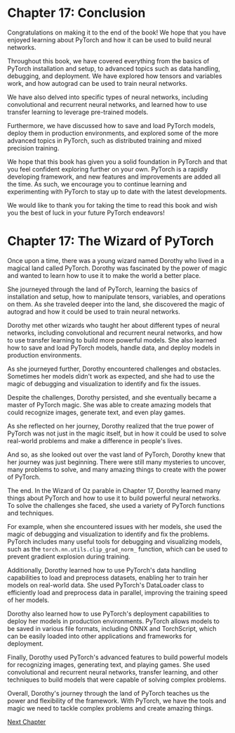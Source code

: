 # Chapter 17: Conclusion

Congratulations on making it to the end of the book! We hope that you have enjoyed learning about PyTorch and how it can be used to build neural networks.

Throughout this book, we have covered everything from the basics of PyTorch installation and setup, to advanced topics such as data handling, debugging, and deployment. We have explored how tensors and variables work, and how autograd can be used to train neural networks.

We have also delved into specific types of neural networks, including convolutional and recurrent neural networks, and learned how to use transfer learning to leverage pre-trained models.

Furthermore, we have discussed how to save and load PyTorch models, deploy them in production environments, and explored some of the more advanced topics in PyTorch, such as distributed training and mixed precision training.

We hope that this book has given you a solid foundation in PyTorch and that you feel confident exploring further on your own. PyTorch is a rapidly developing framework, and new features and improvements are added all the time. As such, we encourage you to continue learning and experimenting with PyTorch to stay up to date with the latest developments.

We would like to thank you for taking the time to read this book and wish you the best of luck in your future PyTorch endeavors!
# Chapter 17: The Wizard of PyTorch

Once upon a time, there was a young wizard named Dorothy who lived in a magical land called PyTorch. Dorothy was fascinated by the power of magic and wanted to learn how to use it to make the world a better place.

She journeyed through the land of PyTorch, learning the basics of installation and setup, how to manipulate tensors, variables, and operations on them. As she traveled deeper into the land, she discovered the magic of autograd and how it could be used to train neural networks.

Dorothy met other wizards who taught her about different types of neural networks, including convolutional and recurrent neural networks, and how to use transfer learning to build more powerful models. She also learned how to save and load PyTorch models, handle data, and deploy models in production environments.

As she journeyed further, Dorothy encountered challenges and obstacles. Sometimes her models didn't work as expected, and she had to use the magic of debugging and visualization to identify and fix the issues.

Despite the challenges, Dorothy persisted, and she eventually became a master of PyTorch magic. She was able to create amazing models that could recognize images, generate text, and even play games.

As she reflected on her journey, Dorothy realized that the true power of PyTorch was not just in the magic itself, but in how it could be used to solve real-world problems and make a difference in people's lives.

And so, as she looked out over the vast land of PyTorch, Dorothy knew that her journey was just beginning. There were still many mysteries to uncover, many problems to solve, and many amazing things to create with the power of PyTorch.

The end.
In the Wizard of Oz parable in Chapter 17, Dorothy learned many things about PyTorch and how to use it to build powerful neural networks. To solve the challenges she faced, she used a variety of PyTorch functions and techniques.

For example, when she encountered issues with her models, she used the magic of debugging and visualization to identify and fix the problems. PyTorch includes many useful tools for debugging and visualizing models, such as the ```torch.nn.utils.clip_grad_norm_``` function, which can be used to prevent gradient explosion during training.

Additionally, Dorothy learned how to use PyTorch's data handling capabilities to load and preprocess datasets, enabling her to train her models on real-world data. She used PyTorch's DataLoader class to efficiently load and preprocess data in parallel, improving the training speed of her models.

Dorothy also learned how to use PyTorch's deployment capabilities to deploy her models in production environments. PyTorch allows models to be saved in various file formats, including ONNX and TorchScript, which can be easily loaded into other applications and frameworks for deployment.

Finally, Dorothy used PyTorch's advanced features to build powerful models for recognizing images, generating text, and playing games. She used convolutional and recurrent neural networks, transfer learning, and other techniques to build models that were capable of solving complex problems.

Overall, Dorothy's journey through the land of PyTorch teaches us the power and flexibility of the framework. With PyTorch, we have the tools and magic we need to tackle complex problems and create amazing things.


[Next Chapter](18_Chapter18.md)